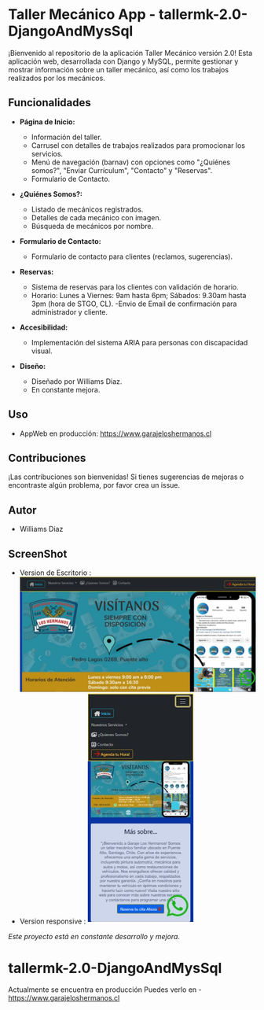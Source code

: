 # Taller Mecánico App - tallermk-2.0-DjangoAndMysSql

¡Bienvenido al repositorio de la aplicación Taller Mecánico versión 2.0! Esta aplicación web, desarrollada con Django y MySQL, permite gestionar y mostrar información sobre un taller mecánico, así como los trabajos realizados por los mecánicos.

## Funcionalidades

- **Página de Inicio:**
  - Información del taller.
  - Carrusel con detalles de trabajos realizados para promocionar los servicios.
  - Menú de navegación (barnav) con opciones como "¿Quiénes somos?", "Enviar Currículum", "Contacto" y "Reservas".
  - Formulario de Contacto.

- **¿Quiénes Somos?:**
  - Listado de mecánicos registrados.
  - Detalles de cada mecánico con imagen.
  - Búsqueda de mecánicos por nombre.

- **Formulario de Contacto:**
  - Formulario de contacto para clientes (reclamos, sugerencias).

- **Reservas:**
  - Sistema de reservas para los clientes con validación de horario.
  - Horario: Lunes a Viernes: 9am hasta 6pm; Sábados: 9.30am hasta 3pm (hora de STGO, CL).
  -Envio de Email de confirmación para administrador y cliente.

- **Accesibilidad:**
  - Implementación del sistema ARIA para personas con discapacidad visual.

- **Diseño:**
  - Diseñado por Williams Diaz.
  - En constante mejora.

## Uso
- AppWeb en producción: https://www.garajeloshermanos.cl

## Contribuciones

¡Las contribuciones son bienvenidas! Si tienes sugerencias de mejoras o encontraste algún problema, por favor crea un issue.

## Autor

- Williams Diaz

## ScreenShot
  -  Version de Escritorio : 
![Captura de pantalla completa](images/ss_fulls.jpg)
  -  Version responsive : 
![Captura de pantalla responsive en iPhone 14](images/ss_responsive_iphone14.jpg)





*Este proyecto está en constante desarrollo y mejora.*


# tallermk-2.0-DjangoAndMysSql
Actualmente se encuentra en producción
Puedes verlo en - https://www.garajeloshermanos.cl
